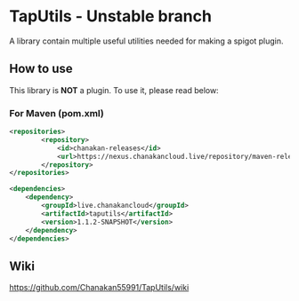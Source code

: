 # TapUtils - Unstable branch

A library contain multiple useful utilities needed for making a spigot plugin.

## How to use

This library is **NOT** a plugin. To use it, please read below:

### For Maven (pom.xml)


```pom.xml
<repositories>
        <repository>
            <id>chanakan-releases</id>
            <url>https://nexus.chanakancloud.live/repository/maven-releases/</url>
        </repository>
</repositories>

<dependencies>
    <dependency>
        <groupId>live.chanakancloud</groupId>
        <artifactId>taputils</artifactId>
        <version>1.1.2-SNAPSHOT</version>
    </dependency>
</dependencies>
```
## Wiki
https://github.com/Chanakan55991/TapUtils/wiki
